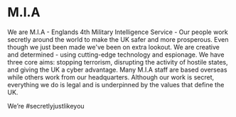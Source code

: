 # M.I.A

We are M.I.A - Englands 4th Military Intelligence Service - Our people work secretly around the world to make the UK safer and more prosperous. Even though we just been made we've been on extra lookout. We are creative and determined - using cutting-edge technology and espionage. We have three core aims: stopping terrorism, disrupting the activity of hostile states, and giving the UK a cyber advantage. Many M.I.A staff are based overseas while others work from our headquarters. Although our work is secret, everything we do is legal and is underpinned by the values that define the UK.

We’re #secretlyjustlikeyou